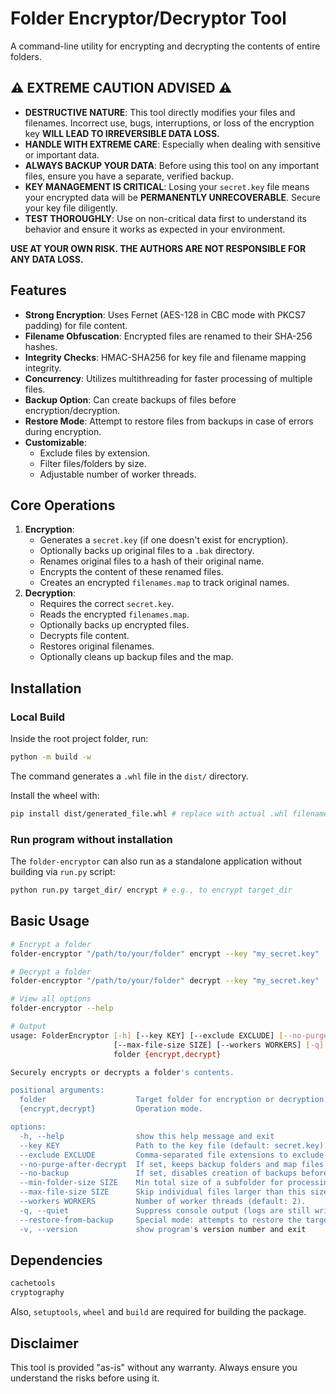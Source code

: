 # Folder Encryptor/Decryptor Tool

A command-line utility for encrypting and decrypting the contents of entire folders.

## :warning: **EXTREME CAUTION ADVISED** :warning:

* **DESTRUCTIVE NATURE**: This tool directly modifies your files and filenames. Incorrect use, bugs, interruptions, or loss of the encryption key **WILL LEAD TO IRREVERSIBLE DATA LOSS.**
* **HANDLE WITH EXTREME CARE**: Especially when dealing with sensitive or important data.
* **ALWAYS BACKUP YOUR DATA**: Before using this tool on any important files, ensure you have a separate, verified backup.
* **KEY MANAGEMENT IS CRITICAL**: Losing your `secret.key` file means your encrypted data will be **PERMANENTLY UNRECOVERABLE**. Secure your key file diligently.
* **TEST THOROUGHLY**: Use on non-critical data first to understand its behavior and ensure it works as expected in your environment.

**USE AT YOUR OWN RISK. THE AUTHORS ARE NOT RESPONSIBLE FOR ANY DATA LOSS.**

## Features

* **Strong Encryption**: Uses Fernet (AES-128 in CBC mode with PKCS7 padding) for file content.
* **Filename Obfuscation**: Encrypted files are renamed to their SHA-256 hashes.
* **Integrity Checks**: HMAC-SHA256 for key file and filename mapping integrity.
* **Concurrency**: Utilizes multithreading for faster processing of multiple files.
* **Backup Option**: Can create backups of files before encryption/decryption.
* **Restore Mode**: Attempt to restore files from backups in case of errors during encryption.
* **Customizable**:
    * Exclude files by extension.
    * Filter files/folders by size.
    * Adjustable number of worker threads.

## Core Operations

1.  **Encryption**:
    * Generates a `secret.key` (if one doesn't exist for encryption).
    * Optionally backs up original files to a `.bak` directory.
    * Renames original files to a hash of their original name.
    * Encrypts the content of these renamed files.
    * Creates an encrypted `filenames.map` to track original names.
2.  **Decryption**:
    * Requires the correct `secret.key`.
    * Reads the encrypted `filenames.map`.
    * Optionally backs up encrypted files.
    * Decrypts file content.
    * Restores original filenames.
    * Optionally cleans up backup files and the map.

## Installation

### Local Build

Inside the root project folder, run:

```bash
python -m build -w
```

The command generates a `.whl` file in the `dist/` directory.

Install the wheel with:
```bash
pip install dist/generated_file.whl # replace with actual .whl filename
```

### Run program without installation

The `folder-encryptor` can also run as a standalone application without building via `run.py` script:
```bash
python run.py target_dir/ encrypt # e.g., to encrypt target_dir
```

## Basic Usage

```bash
# Encrypt a folder
folder-encryptor "/path/to/your/folder" encrypt --key "my_secret.key"

# Decrypt a folder
folder-encryptor "/path/to/your/folder" decrypt --key "my_secret.key"

# View all options
folder-encryptor --help

# Output
usage: FolderEncryptor [-h] [--key KEY] [--exclude EXCLUDE] [--no-purge-after-decrypt] [--no-backup] [--min-folder-size SIZE]
                       [--max-file-size SIZE] [--workers WORKERS] [-q] [--restore-from-backup] [-v]
                       folder {encrypt,decrypt}

Securely encrypts or decrypts a folder's contents.

positional arguments:
  folder                    Target folder for encryption or decryption.
  {encrypt,decrypt}         Operation mode.

options:
  -h, --help                show this help message and exit
  --key KEY                 Path to the key file (default: secret.key).
  --exclude EXCLUDE         Comma-separated file extensions to exclude (e.g., .log,.tmp). Case-insensitive.
  --no-purge-after-decrypt  If set, keeps backup folders and map files after successful decryption.
  --no-backup               If set, disables creation of backups before modifying files. RISKY.
  --min-folder-size SIZE    Min total size of a subfolder for processing (e.g., 10MB). Encryption only.
  --max-file-size SIZE      Skip individual files larger than this size (e.g., 100MB). Encryption only.
  --workers WORKERS         Number of worker threads (default: 2).
  -q, --quiet               Suppress console output (logs are still written to file).
  --restore-from-backup     Special mode: attempts to restore the target folder from existing backups.
  -v, --version             show program's version number and exit
```


## Dependencies

```bash
cachetools
cryptography
```

Also, `setuptools`, `wheel` and `build` are required for building the package.

## Disclaimer

This tool is provided "as-is" without any warranty. Always ensure you understand the risks before using it.
